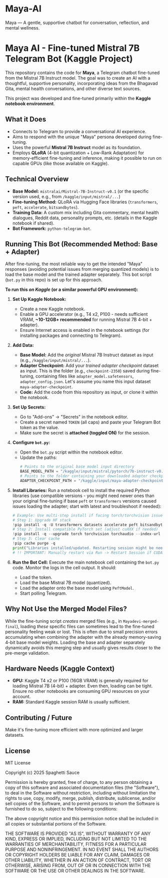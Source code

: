 # Maya-AI
Maya — A gentle, supportive chatbot for conversation, reflection, and mental wellness.

# Maya AI - Fine-tuned Mistral 7B Telegram Bot (Kaggle Project)

This repository contains the code for **Maya**, a Telegram chatbot fine-tuned from the Mistral 7B Instruct model. The goal was to create an AI with a thoughtful, supportive personality, incorporating ideas from the Bhagavad Gita, mental health conversations, and other diverse text sources.

This project was developed and fine-tuned primarily within the **Kaggle notebook environment**.

## What it Does

*   Connects to Telegram to provide a conversational AI experience.
*   Aims to respond with the unique "Maya" persona developed during fine-tuning.
*   Uses the powerful **Mistral 7B Instruct** model as its foundation.
*   Employs **QLoRA** (4-bit quantization + Low-Rank Adaptation) for memory-efficient fine-tuning and inference, making it possible to run on capable GPUs (like those available on Kaggle).

## Technical Overview

*   **Base Model:** `mistralai/Mistral-7B-Instruct-v0.1` (or the specific version used, e.g., from `/kaggle/input/mistral/...`)
*   **Fine-tuning Method:** QLoRA via Hugging Face libraries (`transformers`, `peft`, `accelerate`, `bitsandbytes`).
*   **Training Data:** A custom mix including Gita commentary, mental health dialogues, Reddit data, personality prompts, etc. (details in the Kaggle notebook if shared).
*   **Bot Framework:** `python-telegram-bot`.

## Running This Bot (Recommended Method: Base + Adapter)

After fine-tuning, the most reliable way to get the intended "Maya" responses (avoiding potential issues from merging quantized models) is to load the base model and the trained adapter separately. This bot script (`bot.py` in this repo) is set up for this approach.

**To run this *on Kaggle* (or a similar powerful GPU environment):**

1.  **Set Up Kaggle Notebook:**
    *   Create a new Kaggle notebook.
    *   Enable a GPU accelerator (e.g., T4 x2, P100 - needs sufficient VRAM, **~10-12GB+ recommended** for running Mistral 7B 4-bit + adapter).
    *   Ensure Internet access is enabled in the notebook settings (for installing packages and connecting to Telegram).

2.  **Add Data:**
    *   **Base Model:** Add the *original* Mistral 7B Instruct dataset as input (e.g., `/kaggle/input/mistral/...`).
    *   **Adapter Checkpoint:** Add your *trained adapter checkpoint* dataset as input. This is the folder (e.g., `checkpoint-2350`) saved during fine-tuning, containing files like `adapter_model.safetensors`, `adapter_config.json`. Let's assume you name this input dataset `maya-adapter-checkpoint`.
    *   **Code:** Add the code from this repository as input, or clone it within the notebook.

3.  **Set Up Secrets:**
    *   Go to "Add-ons" -> "Secrets" in the notebook editor.
    *   Create a secret named `TOKEN` (all caps) and paste your Telegram Bot token as the value.
    *   Make sure the secret is **attached (toggled ON)** for the session.

4.  **Configure `bot.py`:**
    *   Open the `bot.py` script within the notebook editor.
    *   Update the paths:
        ```python
        # Points to the original base model input directory
        BASE_MODEL_PATH = "/kaggle/input/mistral/pytorch/7b-instruct-v0.1-hf/1" # Adjust if your input name differs
        # Points to the folder containing your downloaded adapter checkpoint files
        ADAPTER_CHECKPOINT_PATH = "/kaggle/input/maya-adapter-checkpoint/checkpoint-2350" # Adjust folder/input name as needed
        ```

5.  **Install Libraries:** Run a notebook cell to install the required Python libraries (use compatible versions - you might need newer ones than your original fine-tuning if base `peft` or `transformers` versions caused issues loading the adapter; start with latest and troubleshoot if needed):
    ```python
    # Example: Use multi-step install if facing torch/torchvision issues
    # Step 1: Upgrade HF stack
    !pip install -q -U transformers datasets accelerate peft bitsandbytes trl huggingface_hub Jinja2 sentencepiece kaggle_secrets
    # Step 2: Install compatible PyTorch set (adjust cuXXX if needed)
    !pip install -q --upgrade torch torchvision torchaudio --index-url https://download.pytorch.org/whl/cu121
    # Step 3: Clear cache
    !pip cache purge -q
    print("Libraries installed/updated. Restarting session might be needed AFTER this cell if you encounter CUDA errors later.")
    # !! IMPORTANT: Manually restart via Run -> Restart Session if CUDA errors appear when loading model !!
    ```

6.  **Run the Bot Cell:** Execute the main notebook cell containing the `bot.py` code. Monitor the logs in the cell output. It should:
    *   Load the token.
    *   Load the base Mistral 7B model (quantized).
    *   Load the adapter onto the base model using `PeftModel`.
    *   Start polling Telegram.

## Why Not Use the Merged Model Files?

While the fine-tuning script *creates* merged files (e.g., in `Mayadevi-merged-final`), loading *these* specific files can sometimes lead to the fine-tuned personality feeling weak or lost. This is often due to small precision errors accumulating when combining the adapter with the already memory-saving 4-bit base model weights. Loading the base and adapter separately dynamically avoids this merging step and usually gives results closer to the pre-merge validation.

## Hardware Needs (Kaggle Context)

*   **GPU:** Kaggle T4 x2 or P100 (16GB VRAM) is generally required for loading Mistral 7B (4-bit) + adapter. Even then, loading can be tight. Ensure no other notebooks are consuming GPU resources on your account.
*   **RAM:** Standard Kaggle session RAM is usually sufficient.

## Contributing / Future

Make it's fine-tuning more efficient with more optimized and larger datasets.

## License

MIT License

Copyright (c) 2025 Spaghetti Sauce

Permission is hereby granted, free of charge, to any person obtaining a copy
of this software and associated documentation files (the "Software"), to deal
in the Software without restriction, including without limitation the rights
to use, copy, modify, merge, publish, distribute, sublicense, and/or sell
copies of the Software, and to permit persons to whom the Software is
furnished to do so, subject to the following conditions:

The above copyright notice and this permission notice shall be included in all
copies or substantial portions of the Software.

THE SOFTWARE IS PROVIDED "AS IS", WITHOUT WARRANTY OF ANY KIND, EXPRESS OR
IMPLIED, INCLUDING BUT NOT LIMITED TO THE WARRANTIES OF MERCHANTABILITY,
FITNESS FOR A PARTICULAR PURPOSE AND NONINFRINGEMENT. IN NO EVENT SHALL THE
AUTHORS OR COPYRIGHT HOLDERS BE LIABLE FOR ANY CLAIM, DAMAGES OR OTHER
LIABILITY, WHETHER IN AN ACTION OF CONTRACT, TORT OR OTHERWISE, ARISING FROM,
OUT OF OR IN CONNECTION WITH THE SOFTWARE OR THE USE OR OTHER DEALINGS IN THE
SOFTWARE.
